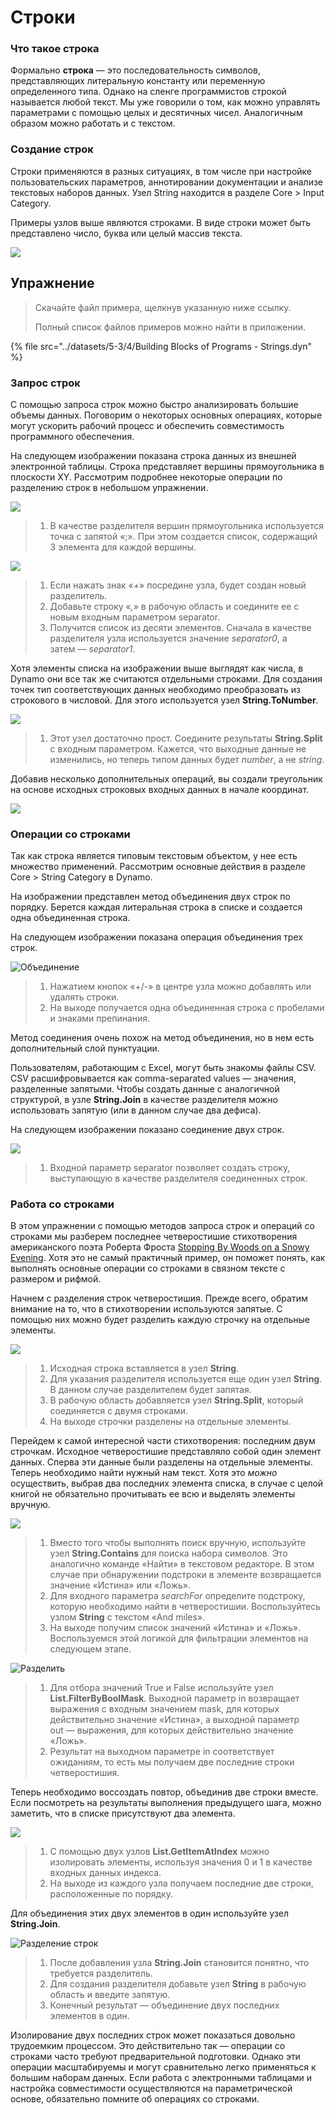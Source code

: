 # Строки 

### Что такое строка

Формально **строка** — это последовательность символов, представляющих литеральную константу или переменную определенного типа. Однако на сленге программистов строкой называется любой текст. Мы уже говорили о том, как можно управлять параметрами с помощью целых и десятичных чисел. Аналогичным образом можно работать и с текстом.

### Создание строк

Строки применяются в разных ситуациях, в том числе при настройке пользовательских параметров, аннотировании документации и анализе текстовых наборов данных. Узел String находится в разделе Core > Input Category.

Примеры узлов выше являются строками. В виде строки может быть представлено число, буква или целый массив текста.

![](../images/5-3/4/strings-creatingstrings.jpg)

## Упражнение

> Скачайте файл примера, щелкнув указанную ниже ссылку.
>
> Полный список файлов примеров можно найти в приложении.

{% file src="../datasets/5-3/4/Building Blocks of Programs - Strings.dyn" %}

### Запрос строк

С помощью запроса строк можно быстро анализировать большие объемы данных. Поговорим о некоторых основных операциях, которые могут ускорить рабочий процесс и обеспечить совместимость программного обеспечения.

На следующем изображении показана строка данных из внешней электронной таблицы. Строка представляет вершины прямоугольника в плоскости XY. Рассмотрим подробнее некоторые операции по разделению строк в небольшом упражнении.

![](../images/5-3/4/strings-queryingstrings01.jpg)

> 1. В качестве разделителя вершин прямоугольника используется точка с запятой «;». При этом создается список, содержащий 3 элемента для каждой вершины.

![](../images/5-3/4/strings-queryingstrings02.jpg)

> 1. Если нажать знак «_+_» посредине узла, будет создан новый разделитель.
> 2. Добавьте строку «_,_» в рабочую область и соедините ее с новым входным параметром separator.
> 3. Получится список из десяти элементов. Сначала в качестве разделителя узла используется значение _separator0_, а затем — _separator1_.

Хотя элементы списка на изображении выше выглядят как числа, в Dynamo они все так же считаются отдельными строками. Для создания точек тип соответствующих данных необходимо преобразовать из строкового в числовой. Для этого используется узел **String.ToNumber**.

![](../images/5-3/4/strings-queryingstrings03.jpg)

> 1. Этот узел достаточно прост. Соедините результаты **String.Split** с входным параметром. Кажется, что выходные данные не изменились, но теперь типом данных будет _number_, а не _string_.

Добавив несколько дополнительных операций, вы создали треугольник на основе исходных строковых входных данных в начале координат.

![](../images/5-3/4/strings-queryingstrings04.jpg)

### Операции со строками

Так как строка является типовым текстовым объектом, у нее есть множество применений. Рассмотрим основные действия в разделе Core > String Category в Dynamo.

На изображении представлен метод объединения двух строк по порядку. Берется каждая литеральная строка в списке и создается одна объединенная строка.

На следующем изображении показана операция объединения трех строк.

![Объединение](../images/5-3/4/strings-manipulatingstrings01.jpg)

> 1. Нажатием кнопок «+/-» в центре узла можно добавлять или удалять строки.
> 2. На выходе получается одна объединенная строка с пробелами и знаками препинания.

Метод соединения очень похож на метод объединения, но в нем есть дополнительный слой пунктуации.

Пользователям, работающим с Excel, могут быть знакомы файлы CSV. CSV расшифровывается как comma-separated values — значения, разделенные запятыми. Чтобы создать данные с аналогичной структурой, в узле **String.Join** в качестве разделителя можно использовать запятую (или в данном случае два дефиса).

На следующем изображении показано соединение двух строк.

![](../images/5-3/4/strings-manipulatingstrings02.jpg)

> 1. Входной параметр separator позволяет создать строку, выступающую в качестве разделителя соединенных строк.

### Работа со строками

В этом упражнении с помощью методов запроса строк и операций со строками мы разберем последнее четверостишие стихотворения американского поэта Роберта Фроста [Stopping By Woods on a Snowy Evening](http://www.poetryfoundation.org/poem/171621). Хотя это не самый практичный пример, он поможет понять, как выполнять основные операции со строками в связном тексте с размером и рифмой.

Начнем с разделения строк четверостишия. Прежде всего, обратим внимание на то, что в стихотворении используются запятые. С помощью них можно будет разделить каждую строчку на отдельные элементы.

![](../images/5-3/4/strings-workingwithstrings01.jpg)

> 1. Исходная строка вставляется в узел **String**.
> 2. Для указания разделителя используется еще один узел **String**. В данном случае разделителем будет запятая.
> 3. В рабочую область добавляется узел **String.Split**, который соединяется с двумя строками.
> 4. На выходе строчки разделены на отдельные элементы.

Перейдем к самой интересной части стихотворения: последним двум строчкам. Исходное четверостишие представляло собой один элемент данных. Сперва эти данные были разделены на отдельные элементы. Теперь необходимо найти нужный нам текст. Хотя это _можно_ осуществить, выбрав два последних элемента списка, в случае с целой книгой не обязательно прочитывать ее всю и выделять элементы вручную.

![](../images/5-3/4/strings-workingwithstrings02.jpg)

> 1. Вместо того чтобы выполнять поиск вручную, используйте узел **String.Contains** для поиска набора символов. Это аналогично команде «Найти» в текстовом редакторе. В этом случае при обнаружении подстроки в элементе возвращается значение «Истина» или «Ложь».
> 2. Для входного параметра _searchFor_ определите подстроку, которую необходимо найти в четверостишии. Воспользуйтесь узлом **String** с текстом «And miles».
> 3. На выходе получим список значений «Истина» и «Ложь». Воспользуемся этой логикой для фильтрации элементов на следующем этапе.

![Разделить](../images/5-3/4/strings-workingwithstrings03.jpg)

> 1. Для отбора значений True и False используйте узел **List.FilterByBoolMask**. Выходной параметр in возвращает выражения с входным значением mask, для которых действительно значение «Истина», а выходной параметр out — выражения, для которых действительно значение «Ложь».
> 2. Результат на выходном параметре in соответствует ожиданиям, то есть мы получаем две последние строки четверостишия.

Теперь необходимо воссоздать повтор, объединив две строки вместе. Если посмотреть на результаты выполнения предыдущего шага, можно заметить, что в списке присутствуют два элемента.

![](../images/5-3/4/strings-workingwithstrings04.jpg)

> 1. С помощью двух узлов **List.GetItemAtIndex** можно изолировать элементы, используя значения 0 и 1 в качестве входных данных индекса.
> 2. На выходе из каждого узла получаем последние две строки, расположенные по порядку.

Для объединения этих двух элементов в один используйте узел **String.Join**.

![Разделение строк](../images/5-3/4/strings-workingwithstrings05.jpg)

> 1. После добавления узла **String.Join** становится понятно, что требуется разделитель.
> 2. Для создания разделителя добавьте узел **String** в рабочую область и введите запятую.
> 3. Конечный результат — объединение двух последних элементов в один.

Изолирование двух последних строк может показаться довольно трудоемким процессом. Это действительно так — операции со строками часто требуют предварительной подготовки. Однако эти операции масштабируемы и могут сравнительно легко применяться к большим наборам данных. Если работа с электронными таблицами и настройка совместимости осуществляются на параметрической основе, обязательно помните об операциях со строками.
